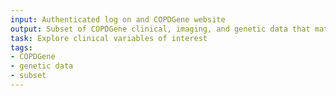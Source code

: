 ```yaml
---
input: Authenticated log on and COPDGene website
output: Subset of COPDGene clinical, imaging, and genetic data that matches researcher interests
task: Explore clinical variables of interest
tags:
- COPDGene
- genetic data
- subset
---
```

